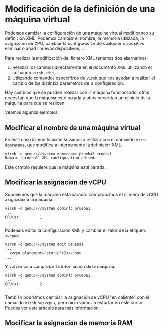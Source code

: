 # Modificación de la definición de una máquina virtual

Podemos cambiar la configuración de una máquina virtual modificando su definición XML. Podemos cambiar el nombre, la memoria utilizada, la asignación de CPU, cambiar la configuración de cualquier dispositivo, eliminar o añadir nuevos dispositivos,...

Para realizar la modificación del fichero XML tenemos dos alternativas:

1. Realizar los cambios directamente en el documento XML utilizando el comando `virsh edit`.
2. Utilizando comandos específicos de `virsh` que nos ayudan a realizar el cambio de los distintos parámetros de la configuración.

Hay cambios que se pueden realizar con la máquina funcionando, otros necesitan que la máquina esté parada y otros necesitan un reinicio de la máquina para que se realicen.

Veamos algunos ejemplos:

## Modificar el nombre de una máquina virtual

En este caso la modificación la vamos a realizar con el comando `virsh domrename`, que modificará internamente la definición XML:

```
virsh -c qemu:///system domrename prueba2 prueba1
Domain 'prueba2' XML configuration edited.
```

Este cambio requiere que la máquina esté parada.

## Modificar la asignación de vCPU

Suponemos que la máquina está parada. Comprobamos el número de vCPU asignadas a la máquina:

```
virsh -c qemu:///system dominfo prueba1
...
CPU(s):         1
...
```

Podemos editar la configuración XML y cambiar el valor de la etiqueta `<vcpu>`:

```
virsh -c qemu:///system edit prueba1
...
  <vcpu placement='static'>2</vcpu>
...
```

Y volvemos a comprobar la información de la máquina:

```
virsh -c qemu:///system dominfo prueba1
...
CPU(s):         2
...
```

También podríamos cambiar la asignación de vCPU "en caliente" con el camando `virsh setvcpus`, pero no lo vamos a estudiar en este curso. Puedes ver este [árticulo](https://www.unixarena.com/2015/12/linux-kvm-how-to-add-remove-vcpu-to-guest-on-fly.html/) para más información.

## Modificar la asignación de memoria RAM



